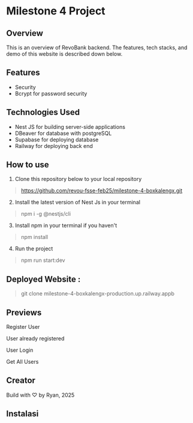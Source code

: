 # Milestone 4 Project


## Overview

This is an overview of RevoBank backend. The features, tech stacks, and demo of this website is described down below.


## Features

* Security
* Bcrypt for password security


## Technologies Used

* Nest JS for building server-side applications
* DBeaver for database with postgreSQL
* Supabase for deploying database
* Railway for deploying back end


## How to use

1. Clone this repository below to your local repository

> https://github.com/revou-fsse-feb25/milestone-4-boxkalengx.git

2. Install the latest version of Nest Js in your terminal
> npm i -g @nestjs/cli

3. Install npm in your terminal if you haven't
> npm install

4. Run the project
> npm run start:dev

## Deployed Website :

>git clone milestone-4-boxkalengx-production.up.railway.appb

## Previews

Register User

User already registered

User Login

Get All Users

## Creator
Build with &#x2661; by Ryan, 2025
## Instalasi
